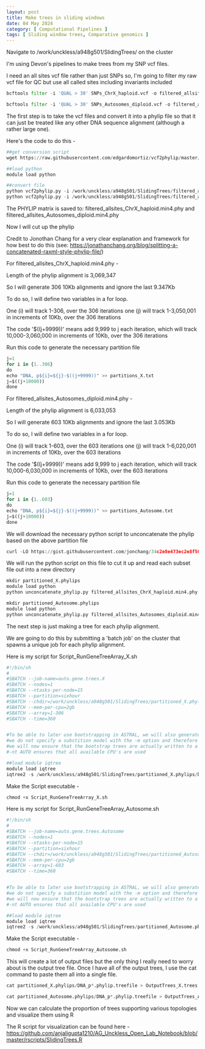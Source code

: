 ```yaml
---
layout: post
title: Make trees in sliding windows
date: 04 May 2024  
category: [ Computational Pipelines ]
tags: [ Sliding window trees, Comparative genomics ]
---
```


Navigate to /work/unckless/a948g501/SlidingTrees/ on the cluster

I'm using Devon's pipelines to make trees from my SNP vcf files.

I need an all sites vcf file rather than just SNPs so, I'm going to filter my raw vcf file for QC but use all called sites including invariants included


```python
bcftools filter -i 'QUAL > 30' SNPs_ChrX_haploid.vcf -o filtered_allsites_ChrX_haploid.vcf

bcftools filter -i 'QUAL > 30' SNPs_Autosomes_diploid.vcf -o filtered_allsites_Autosomes_diploid.vcf
```

The first step is to take the vcf files and convert it into a phylip file so that it can just be treated like any other DNA sequence alignment (although a rather large one).

Here's the code to do this -


```python
##get conversion script
wget https://raw.githubusercontent.com/edgardomortiz/vcf2phylip/master/vcf2phylip.py

##load python
module load python

##convert file
python vcf2phylip.py -i /work/unckless/a948g501/SlidingTrees/filtered_allsites_ChrX_haploid.vcf
python vcf2phylip.py -i /work/unckless/a948g501/SlidingTrees/filtered_allsites_Autosomes_diploid.vcf
```

The PHYLIP matrix is saved to: filtered_allsites_ChrX_haploid.min4.phy and filtered_allsites_Autosomes_diploid.min4.phy

Now I will cut up the phylip

Credit to Jonothan Chang for a very clear explanation and framework for how best to do this (see: https://jonathanchang.org/blog/splitting-a-concatenated-raxml-style-phylip-file/)


For filtered_allsites_ChrX_haploid.min4.phy -

Length of the phylip alignment is 3,069,347

So I will generate 306 10Kb alignments and ignore the last 9.347Kb

To do so, I will define two variables in a for loop.

One (i) will track 1-306, over the 306 iterations
one (j) will track 1-3,050,001 in increments of 10Kb, over the 306 iterations

The code '$((j+9999))' means add 9,999 to j each iteration, which will track 10,000-3,060,000 in increments of 10Kb, over the 306 iterations

Run this code to generate the necessary partition file


```python
j=1
for i in {1..306}
do
echo "DNA, p${i}=${j}-$((j+9999))" >> partitions_X.txt
j=$((j+10000))
done
```

For filtered_allsites_Autosomes_diploid.min4.phy -

Length of the phylip alignment is 6,033,053

So I will generate 603 10Kb alignments and ignore the last 3.053Kb

To do so, I will define two variables in a for loop.

One (i) will track 1-603, over the 603 iterations
one (j) will track 1-6,020,001 in increments of 10Kb, over the 603 iterations

The code '$((j+9999))' means add 9,999 to j each iteration, which will track 10,000-6,030,000 in increments of 10Kb, over the 603 iterations

Run this code to generate the necessary partition file


```python
j=1
for i in {1..603}
do
echo "DNA, p${i}=${j}-$((j+9999))" >> partitions_Autosome.txt
j=$((j+10000))
done
```

We will download the necessary python script to unconcatenate the phylip based on the above partition file


```python
curl -LO https://gist.githubusercontent.com/jonchang/34c2e8e473ec2e8f50574671e62c3365/raw/unconcatenate_phylip.py
```

We will run the python script on this file to cut it up and read each subset file out into a new directory


```python
mkdir partitioned_X.phylips
module load python
python unconcatenate_phylip.py filtered_allsites_ChrX_haploid.min4.phy partitions_X.txt --prefix=partitioned_X.phylips/
```


```python
mkdir partitioned_Autosome.phylips
module load python
python unconcatenate_phylip.py filtered_allsites_Autosomes_diploid.min4.phy partitions_Autosome.txt --prefix=partitioned_Autosome.phylips/
```

The next step is just making a tree for each phylip alignment.

We are going to do this by submitting a 'batch job' on the cluster that spawns a unique job for each phylip alignment.

Here is my script for Script_RunGeneTreeArray_X.sh


```python
#!/bin/sh
#
#SBATCH --job-name=auto.gene.trees.X               
#SBATCH --nodes=1             
#SBATCH --ntasks-per-node=15               
#SBATCH --partition=sixhour            
#SBATCH --chdir=/work/unckless/a948g501/SlidingTrees/partitioned_X.phylips    
#SBATCH --mem-per-cpu=2gb            
#SBATCH --array=1-306
#SBATCH --time=360


#To be able to later use bootstrapping in ASTRAL, we will also generate sets of trees from bootstrapped gene alignments in the same IQ-TREE analysis, by using the option -B 
#we do not specify a substition model with the -m option and therefore allow IQ-TREE to automatically select the best-fitting model.
#we will now ensure that the bootstrap trees are actually written to a file, and not just summarized in the output, by specifying the option --wbt.
#-nt AUTO ensures that all available CPU's are used

##load module iqtree
module load iqtree
iqtree2 -s /work/unckless/a948g501/SlidingTrees/partitioned_X.phylips/DNA_p$SLURM_ARRAY_TASK_ID.phylip -bb 1000 -wbt -nt AUTO
```

Make the Script executable -


```python
chmod +x Script_RunGeneTreeArray_X.sh
```

Here is my script for Script_RunGeneTreeArray_Autosome.sh


```python
#!/bin/sh
#
#SBATCH --job-name=auto.gene.trees.Autosome              
#SBATCH --nodes=1            
#SBATCH --ntasks-per-node=15              
#SBATCH --partition=sixhour            
#SBATCH --chdir=/work/unckless/a948g501/SlidingTrees/partitioned_Autosome.phylips    
#SBATCH --mem-per-cpu=2gb           
#SBATCH --array=1-603
#SBATCH --time=360


#To be able to later use bootstrapping in ASTRAL, we will also generate sets of trees from bootstrapped gene alignments in the same IQ-TREE analysis, by using the option -B 
#we do not specify a substition model with the -m option and therefore allow IQ-TREE to automatically select the best-fitting model.
#we will now ensure that the bootstrap trees are actually written to a file, and not just summarized in the output, by specifying the option --wbt.
#-nt AUTO ensures that all available CPU's are used

##load module iqtree
module load iqtree
iqtree2 -s /work/unckless/a948g501/SlidingTrees/partitioned_Autosome.phylips/DNA_p$SLURM_ARRAY_TASK_ID.phylip -bb 1000 -wbt -nt AUTO
```

Make the Script executable -


```python
chmod +x Script_RunGeneTreeArray_Autosome.sh
```

This will create a lot of output files but the only thing I really need to worry about is the output tree file. 
Once I have all of the output trees, I use the cat command to paste them all into a single file. 


```python
cat partitioned_X.phylips/DNA_p*.phylip.treefile > OutputTrees_X.trees
```


```python
cat partitioned_Autosome.phylips/DNA_p*.phylip.treefile > OutputTrees_Autosome.trees
```

Now we can calculate the proportion of trees supporting various topologies and visualize them using R 

The R script for visualization can be found here - https://github.com/anjaligupta1210/AG_Unckless_Open_Lab_Notebook/blob/master/rscripts/SlidingTrees.R 
